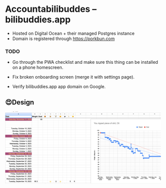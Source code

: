 # Accountabilibuddes – bilibuddies.app

- Hosted on Digital Ocean + their managed Postgres instance
- Domain is registered through https://porkbun.com

### TODO

- Go through the PWA checklist and make sure this thing can be installed on a phone
  homescreen.

- Fix broken onboarding screen (merge it with settings page).

- Verify bilibuddies.app app domain on Google.


## 😍Design

![An exquisite app design](./design-goal.png)